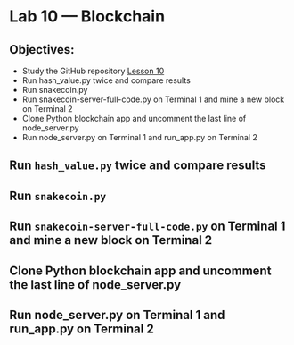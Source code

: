# Lab 10 — Blockchain
## Objectives:
- Study the GitHub repository [Lesson 10](https://github.com/kevinwlu/iot/tree/master/lesson10)
- Run hash_value.py twice and compare results
- Run snakecoin.py
- Run snakecoin-server-full-code.py on Terminal 1 and mine a new block on Terminal 2
- Clone Python blockchain app and uncomment the last line of node_server.py
- Run node_server.py on Terminal 1 and run_app.py on Terminal 2

## Run `hash_value.py` twice and compare results


## Run `snakecoin.py`


## Run `snakecoin-server-full-code.py` on Terminal 1 and mine a new block on Terminal 2


## Clone Python blockchain app and uncomment the last line of node_server.py


## Run node_server.py on Terminal 1 and run_app.py on Terminal 2

